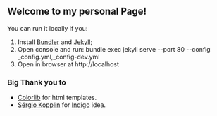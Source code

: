 ## Welcome to my personal Page!

You can run it locally if you:
1. Install [Bundler](https://bundler.io/) and [Jekyll](https://jekyllrb.com/);
2. Open console and run: bundle exec jekyll serve --port 80 --config _config.yml,_config-dev.yml
3. Open in browser at http://localhost

### Big Thank you to

-  [Colorlib](https://colorlib.com) for html templates.
- [Sérgio Kopplin](https://github.com/sergiokopplin) for [Indigo](https://github.com/sergiokopplin/indigo) idea.
